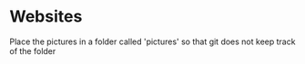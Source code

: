 # Websites
Place the pictures in a folder called 'pictures' so that git does 
not keep track of the folder

